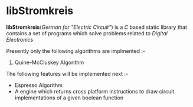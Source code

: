 libStromkreis
=============

**libStromkreis**(*German for "Electric Circuit"*) is a *C* based static library that contains a set of programs which solve problems related to *Digital Electronics*  

Presently only the following algorithms are implmented :-  

1. Quine–McCluskey Algorithm  

The following features will be implemented next :-  

*  Espresso Algorithm  
*  A engine which returns cross platform instructions to draw circuit implementations of a given boolean function  
